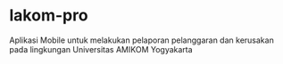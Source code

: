 # lakom-pro
Aplikasi Mobile untuk melakukan pelaporan pelanggaran dan kerusakan pada lingkungan Universitas AMIKOM Yogyakarta
